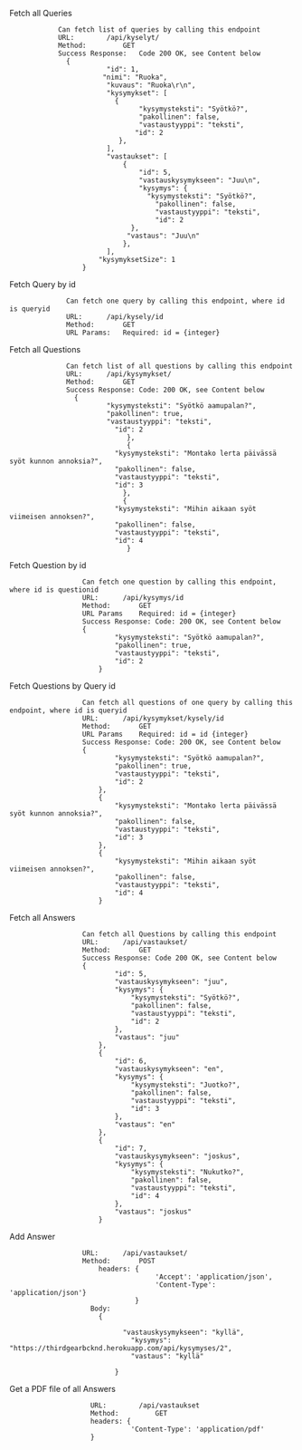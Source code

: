Fetch all Queries	

                Can fetch list of queries by calling this endpoint
                URL:		/api/kyselyt/
                Method: 		GET
                Success Response:	Code 200 OK, see Content below
                  {
                            "id": 1,
                           "nimi": "Ruoka",
                            "kuvaus": "Ruoka\r\n",
                            "kysymykset": [
                              {
                                    "kysymysteksti": "Syötkö?",
                                    "pakollinen": false,
                                    "vastaustyyppi": "teksti",
                                   "id": 2
                               },
                            ],
                            "vastaukset": [
                                {
                                    "id": 5,
                                    "vastauskysymykseen": "Juu\n",
                                    "kysymys": {
                                      "kysymysteksti": "Syötkö?",
                                        "pakollinen": false,
                                        "vastaustyyppi": "teksti",
                                        "id": 2
                                  },
                                 "vastaus": "Juu\n"
                                },
                            ],
                          "kysymyksetSize": 1
                      }


Fetch Query by id

                  Can fetch one query by calling this endpoint, where id is queryid
                  URL:		/api/kysely/id
                  Method:		GET
                  URL Params:	Required: id = {integer} 

Fetch all Questions	

                  Can fetch list of all questions by calling this endpoint
                  URL:		/api/kysymykset/
                  Method:		GET
                  Success Response:	Code: 200 OK, see Content below
                    {
                            "kysymysteksti": "Syötkö aamupalan?",
                            "pakollinen": true,
                            "vastaustyyppi": "teksti",
                              "id": 2
                                 },
                                 {
                              "kysymysteksti": "Montako lerta päivässä syöt kunnon annoksia?",
                              "pakollinen": false,
                              "vastaustyyppi": "teksti",
                              "id": 3
                                },
                                {
                              "kysymysteksti": "Mihin aikaan syöt viimeisen annoksen?",
                              "pakollinen": false,
                              "vastaustyyppi": "teksti",
                              "id": 4
                                 }

Fetch Question by id	

                      Can fetch one question by calling this endpoint, where id is questionid
                      URL:		/api/kysymys/id
                      Method:		GET
                      URL Params	Required: id = {integer} 
                      Success Response:	Code: 200 OK, see Content below
                      {
                              "kysymysteksti": "Syötkö aamupalan?",
                              "pakollinen": true,
                              "vastaustyyppi": "teksti",
                              "id": 2
                          }

Fetch Questions by Query id

                      Can fetch all questions of one query by calling this endpoint, where id is queryid
                      URL: 		/api/kysymykset/kysely/id
                      Method:		GET
                      URL Params	Required: id = id {integer} 
                      Success Response:	Code: 200 OK, see Content below
                      {
                              "kysymysteksti": "Syötkö aamupalan?",
                              "pakollinen": true,
                              "vastaustyyppi": "teksti",
                              "id": 2
                          },
                          {
                              "kysymysteksti": "Montako lerta päivässä syöt kunnon annoksia?",
                              "pakollinen": false,
                              "vastaustyyppi": "teksti",
                              "id": 3
                          },
                          {
                              "kysymysteksti": "Mihin aikaan syöt viimeisen annoksen?",
                              "pakollinen": false,
                              "vastaustyyppi": "teksti",
                              "id": 4
                          }

Fetch all Answers	

                      Can fetch all Questions by calling this endpoint
                      URL:		/api/vastaukset/
                      Method:		GET
                      Success Response:	Code 200 OK, see Content below
                      {
                              "id": 5,
                              "vastauskysymykseen": "juu",
                              "kysymys": {
                                  "kysymysteksti": "Syötkö?",
                                  "pakollinen": false,
                                  "vastaustyyppi": "teksti",
                                  "id": 2
                              },
                              "vastaus": "juu"
                          },
                          {
                              "id": 6,
                              "vastauskysymykseen": "en",
                              "kysymys": {
                                  "kysymysteksti": "Juotko?",
                                  "pakollinen": false,
                                  "vastaustyyppi": "teksti",
                                  "id": 3
                              },
                              "vastaus": "en"
                          },
                          {
                              "id": 7,
                              "vastauskysymykseen": "joskus",
                              "kysymys": {
                                  "kysymysteksti": "Nukutko?",
                                  "pakollinen": false,
                                  "vastaustyyppi": "teksti",
                                  "id": 4
                              },
                              "vastaus": "joskus"
                          }

Add Answer 
		
                      URL: 		/api/vastaukset/
                      Method:		POST
                          headers: {
                                        'Accept': 'application/json',
                                        'Content-Type': 'application/json'}
                                   } 
                        Body: 
                          {

                                "vastauskysymykseen": "kyllä",
                                  "kysymys": "https://thirdgearbcknd.herokuapp.com/api/kysymyses/2",
                                  "vastaus": "kyllä"

                              }



Get a PDF file of all Answers

                        URL: 		/api/vastaukset
                        Method: 		GET
                        headers: {
                                  'Content-Type': 'application/pdf'
                        }

